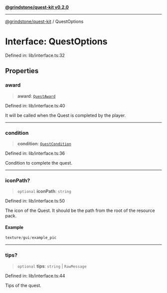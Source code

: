 [**@grindstone/quest-kit v0.2.0**](../README.md)

***

[@grindstone/quest-kit](../globals.md) / QuestOptions

# Interface: QuestOptions

Defined in: lib/interface.ts:32

## Properties

### award

> **award**: [`QuestAward`](QuestAward.md)

Defined in: lib/interface.ts:40

It will be called when the Quest is completed by the player.

***

### condition

> **condition**: [`QuestCondition`](QuestCondition.md)

Defined in: lib/interface.ts:36

Condition to complete the quest.

***

### iconPath?

> `optional` **iconPath**: `string`

Defined in: lib/interface.ts:50

The icon of the Quest.
It should be the path from the root of the resource pack.

#### Example

```ts
texture/gui/example_pic
```

***

### tips?

> `optional` **tips**: `string` \| `RawMessage`

Defined in: lib/interface.ts:44

Tips of the quest.
